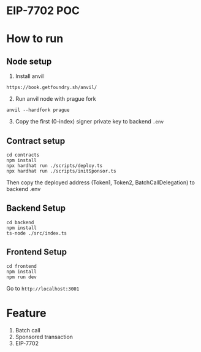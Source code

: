 # EIP-7702 POC

# How to run

## Node setup

1. Install anvil

```
https://book.getfoundry.sh/anvil/
```

2. Run anvil node with prague fork

```
anvil --hardfork prague
```

3. Copy the first (0-index) signer private key to backend `.env`

## Contract setup

```
cd contracts
npm install
npx hardhat run ./scripts/deploy.ts
npx hardhat run ./scripts/initSponsor.ts
```

Then copy the deployed address (Token1, Token2, BatchCallDelegation) to backend .env

## Backend Setup

```
cd backend
npm install
ts-node ./src/index.ts
```

## Frontend Setup

```
cd frontend
npm install
npm run dev
```

Go to `http://localhost:3001`

# Feature

1. Batch call
2. Sponsored transaction
3. EIP-7702
